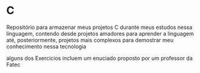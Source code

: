 # C
 Repositório para armazenar meus projetos C durante meus estudos nessa linguagem, contendo desde projetos amadores para aprender a linguagem até, posteriormente, projetos mais complexos para demostrar meu conhecimento nessa tecnologia


alguns dos Exercicios incluem um enuciado proposto por um professor da Fatec